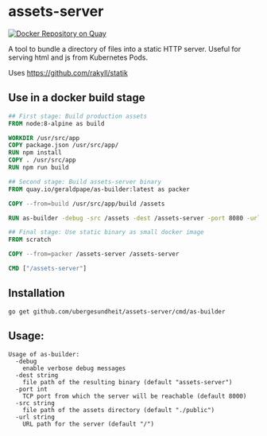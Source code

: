 # assets-server
[![Docker Repository on Quay](https://quay.io/repository/geraldpape/as-builder/status "Docker Repository on Quay")](https://quay.io/repository/geraldpape/as-builder)

A tool to bundle a directory of files into a static HTTP server. Useful for serving html and js from Kubernetes Pods.

Uses https://github.com/rakyll/statik

## Use in a docker build stage

```Dockerfile
## First stage: Build production assets
FROM node:8-alpine as build

WORKDIR /usr/src/app
COPY package.json /usr/src/app/
RUN npm install
COPY . /usr/src/app
RUN npm run build

## Second stage: Build assets-server binary
FROM quay.io/geraldpape/as-builder:latest as packer

COPY --from=build /usr/src/app/build /assets

RUN as-builder -debug -src /assets -dest /assets-server -port 8080 -url /

## Final stage: Use static binary as small docker image
FROM scratch

COPY --from=packer /assets-server /assets-server

CMD ["/assets-server"]

```

## Installation

`go get github.com/ubergesundheit/assets-server/cmd/as-builder`

## Usage:

```
Usage of as-builder:
  -debug
    enable verbose debug messages
  -dest string
    file path of the resulting binary (default "assets-server")
  -port int
    TCP port from which the server will be reachable (default 8000)
  -src string
    file path of the assets directory (default "./public")
  -url string
    URL path for the server (default "/")
```
